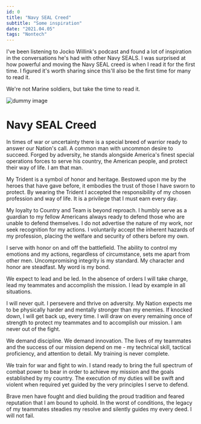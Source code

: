 ```yaml
---
id: 0
title: "Navy SEAL Creed"
subtitle: "Some inspiration"
date: "2021.04.05"
tags: "Nontech"
---
```


I've been listening to Jocko Willink's podcast and found a lot of inspiration in the conversations he's had with other Navy SEALS. I was surprised at how powerful and moving the Navy SEAL creed is when I read it for the first time. I figured it's worth sharing since this'll also be the first time for many to read it.

We're not Marine soldiers, but take the time to read it.

![dummy image](https://images.unsplash.com/photo-1614604825867-5b7ff8c4f6c9?ixid=MXwxMjA3fDB8MHxwaG90by1wYWdlfHx8fGVufDB8fHw%3D&ixlib=rb-1.2.1&auto=format&fit=crop&w=668&q=80)

# Navy SEAL Creed

In times of war or uncertainty there is a special breed of warrior ready to answer our Nation's call. A common man with uncommon desire to succeed. Forged by adversity, he stands alongside America's finest special operations forces to serve his country, the American people, and protect their way of life. I am that man.

My Trident is a symbol of honor and heritage. Bestowed upon me by the heroes that have gave before, it embodies the trust of those I have sworn to protect. By wearing the Trident I accepted the responsibility of my chosen profession and way of life. It is a privilege that I must earn every day.

My loyalty to Country and Team is beyond reproach. I humbly serve as a guardian to my fellow Americans always ready to defend those who are unable to defend themselves. I do not advertise the nature of my work, nor seek recognition for my actions. I voluntarily accept the inherent hazards of my profession, placing the welfare and security of others before my own.

I serve with honor on and off the battlefield. The ability to control my emotions and my actions, regardless of circumstance, sets me apart from other men. Uncompromising integrity is my standard. My character and honor are steadfast. My word is my bond.

We expect to lead and be led. In the absence of orders I will take charge, lead my teammates and accomplish the mission. I lead by example in all situations. 

I will never quit. I persevere and thrive on adversity. My Nation expects me to be physically harder and mentally stronger than my enemies. If knocked down, I will get back up, every time. I will draw on every remaining once of strength to protect my teammates and to accomplish our mission. I am never out of the fight.

We demand discipline. We demand innovation. The lives of my teammates and the success of our mission depend on me - my technical skill, tactical proficiency, and attention to detail. My training is never complete. 

We train for war and fight to win. I stand ready to bring the full spectrum of combat power to bear in order to achieve my mission and the goals established by my country. The execution of my duties will be swift and violent when required yet guided by the very principles I serve to defend. 

Brave men have fought and died building the proud tradition and feared reputation that I am bound to uphold. In the worst of conditions, the legacy of my teammates steadies my resolve and silently guides my every deed. I will not fail.
